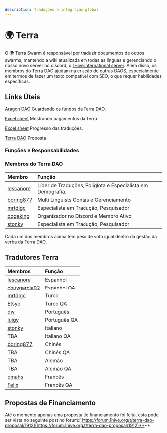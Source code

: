 ```yaml
---
description: Traduções e integração global
---
```


# 🌍 Terra

O 🌍 Terra Swarm é responsável por traduzir documentos de outros swarms, mantendo a wiki atualizada em todas as línguas e gerenciando o nosso novo server no discord, o [1Hive international server](https://discord.gg/gM8Cy8mcPm). Além disso, os membros do Terra DAO ajudam na criação de outras DAOS, especialmente em termos de fazer um texto compatível com SEO, o que requer habilidades específicas.  


## **Links Úteis**

[Aragon DAO](https://aragon.1hive.org/#/terradao/0x339fa43b3001f4e17a530a5abf5cc744b54ee79b/) Guardando os fundos da Terra DAO.

​[Excel sheet](https://docs.google.com/spreadsheets/d/1LXZkwA3uxJoi5jw_O0pzMBlO1af91Sn2_ESl-9tv7nU/edit?usp=sharing) Mostrando pagamentos da Terra.

​[Excel sheet](https://docs.google.com/spreadsheets/d/1GBnIRy5IBD99sLtW_dCaBJbjDbxDDqMDkbURy7fuCrM/edit?usp=sharing) Progresso das traduções.

​[Terra DAO](https://docs.google.com/document/d/1SC1FOmX3PA3A-Z8D9OEAalXKBFQJeWYAJHrVo310TyU/edit#heading=h.3sdj4z5mrep9) Proposta



### **Funções e Responsabilidades**

### **Membros do Terra DAO**

| Membro | Função |
| :--- | :--- |
| [lescanore](https://forum.1hive.org/u/Escanor/summary)  | Líder de Traduções, Poliglota e Especialista em Demografia. |
| [boring877](https://forum.1hive.org/u/boring877/summary)  | Multi Linguists Contas e Gerenciamento |
| [mrtdlgc](https://forum.1hive.org/u/mrtdlgc/summary)  | Especialista em Tradução, Pesquisador |
| [dogeking](https://forum.1hive.org/u/dogeking/summary)  | Organizador no Discord e Membro Ativo |
| [stonky](https://forum.1hive.org/u/stonky/summary)  | Especialista em Tradução, Pesquisador |

Cada um dos membros acima tem peso de voto igual dentro da gestão da verba da Terra DAO. 

## **Tradutores Terra**

| Membros | Função |
| :--- | :--- |
| [lescanore](https://forum.1hive.org/u/escanor/summary)  | Espanhol |
| [chuygarcia92](https://forum.1hive.org/u/chuygarcia92/summary)  | Espanhol QA |
| [mrtdlgc](https://forum.1hive.org/u/mrtdlgc/summary)  | Turco |
| [Etsyo](https://forum.1hive.org/u/etsyo/summary)  | Turco QA |
| [dw](https://forum.1hive.org/u/farmerd/summary)  | Português |
| [luigy](https://forum.1hive.org/u/luigy/summary)  | Português QA |
| [stonky](https://forum.1hive.org/u/stonky/summary)  | Italiano |
| TBA | Italiano QA |
| [boring877](https://forum.1hive.org/u/boring877/summary)  | Chinês |
| TBA | Chinês QA |
| TBA | Alemão |
| TBA | Alemão QA |
| [omahs](https://forum.1hive.org/u/omahs/summary)  | Francês |
| [Felix](https://forum.1hive.org/u/felix/summary)  | Francês QA |

## **Propostas de Financiamento**

Até o momento apenas uma proposta de financiamento foi feita, esta pode ser vista no seguinte post no forum:[ https://forum.1hive.org/t/terra-dao-proposal/1912](https://forum.1hive.org/t/terra-dao-proposal/1912)**​**  
  
  
  
  
  


